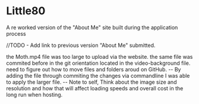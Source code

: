 # Little80

A re worked version of the "About Me" site built during the application process 

//TODO - Add link to previous version "About Me" submitted.



the Moth.mp4 file was too large to upload via the website. the same file was commited before in the git orientation located in the video-background file.
need to figure out how to move files and folders aroud on GitHub.
-- By adding the file through commiting the changes via commandline I was able to apply the larger file. 
-- Note to self, Think about the image size and resolution and how that will affect loading speeds and overall cost in the long run when hosting.
